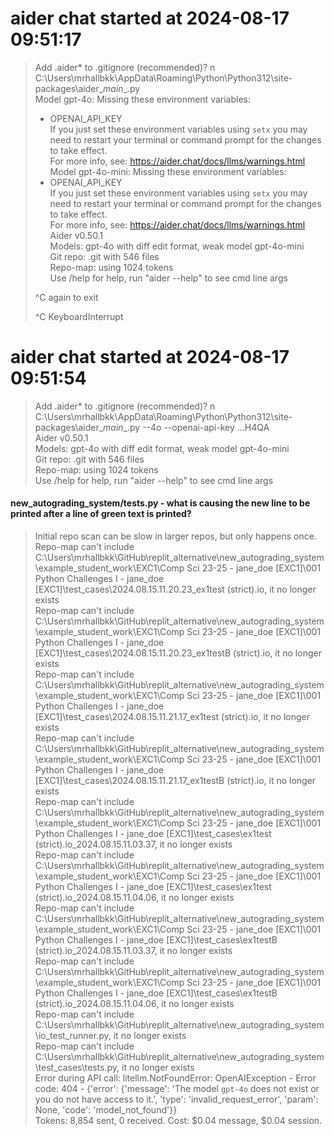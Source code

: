 
# aider chat started at 2024-08-17 09:51:17

> Add .aider* to .gitignore (recommended)? n  
> C:\Users\mrhallbkk\AppData\Roaming\Python\Python312\site-packages\aider\__main__.py  
> Model gpt-4o: Missing these environment variables:  
> - OPENAI_API_KEY  
> If you just set these environment variables using `setx` you may need to restart your terminal or command prompt for the changes to take effect.  
> For more info, see: https://aider.chat/docs/llms/warnings.html  
> Model gpt-4o-mini: Missing these environment variables:  
> - OPENAI_API_KEY  
> If you just set these environment variables using `setx` you may need to restart your terminal or command prompt for the changes to take effect.  
> For more info, see: https://aider.chat/docs/llms/warnings.html  
> Aider v0.50.1  
> Models: gpt-4o with diff edit format, weak model gpt-4o-mini  
> Git repo: .git with 546 files  
> Repo-map: using 1024 tokens  
> Use /help <question> for help, run "aider --help" to see cmd line args  
>  
>  
> ^C again to exit  
>  
>  
> ^C KeyboardInterrupt  

# aider chat started at 2024-08-17 09:51:54

> Add .aider* to .gitignore (recommended)? n  
> C:\Users\mrhallbkk\AppData\Roaming\Python\Python312\site-packages\aider\__main__.py --4o --openai-api-key ...H4QA  
> Aider v0.50.1  
> Models: gpt-4o with diff edit format, weak model gpt-4o-mini  
> Git repo: .git with 546 files  
> Repo-map: using 1024 tokens  
> Use /help <question> for help, run "aider --help" to see cmd line args  

#### new_autograding_system/tests.py - what is causing the new line to be printed after a line of green text is printed?  
> Initial repo scan can be slow in larger repos, but only happens once.  
> Repo-map can't include C:\Users\mrhallbkk\GitHub\replit_alternative\new_autograding_system\example_student_work\EXC1\Comp Sci 23-25 - jane_doe [EXC1]\001 Python Challenges I - jane_doe [EXC1]\test_cases\2024.08.15.11.20.23_ex1test (strict).io, it no longer exists  
> Repo-map can't include C:\Users\mrhallbkk\GitHub\replit_alternative\new_autograding_system\example_student_work\EXC1\Comp Sci 23-25 - jane_doe [EXC1]\001 Python Challenges I - jane_doe [EXC1]\test_cases\2024.08.15.11.20.23_ex1testB (strict).io, it no longer exists  
> Repo-map can't include C:\Users\mrhallbkk\GitHub\replit_alternative\new_autograding_system\example_student_work\EXC1\Comp Sci 23-25 - jane_doe [EXC1]\001 Python Challenges I - jane_doe [EXC1]\test_cases\2024.08.15.11.21.17_ex1test (strict).io, it no longer exists  
> Repo-map can't include C:\Users\mrhallbkk\GitHub\replit_alternative\new_autograding_system\example_student_work\EXC1\Comp Sci 23-25 - jane_doe [EXC1]\001 Python Challenges I - jane_doe [EXC1]\test_cases\2024.08.15.11.21.17_ex1testB (strict).io, it no longer exists  
> Repo-map can't include C:\Users\mrhallbkk\GitHub\replit_alternative\new_autograding_system\example_student_work\EXC1\Comp Sci 23-25 - jane_doe [EXC1]\001 Python Challenges I - jane_doe [EXC1]\test_cases\ex1test (strict).io_2024.08.15.11.03.37, it no longer exists  
> Repo-map can't include C:\Users\mrhallbkk\GitHub\replit_alternative\new_autograding_system\example_student_work\EXC1\Comp Sci 23-25 - jane_doe [EXC1]\001 Python Challenges I - jane_doe [EXC1]\test_cases\ex1test (strict).io_2024.08.15.11.04.06, it no longer exists  
> Repo-map can't include C:\Users\mrhallbkk\GitHub\replit_alternative\new_autograding_system\example_student_work\EXC1\Comp Sci 23-25 - jane_doe [EXC1]\001 Python Challenges I - jane_doe [EXC1]\test_cases\ex1testB (strict).io_2024.08.15.11.03.37, it no longer exists  
> Repo-map can't include C:\Users\mrhallbkk\GitHub\replit_alternative\new_autograding_system\example_student_work\EXC1\Comp Sci 23-25 - jane_doe [EXC1]\001 Python Challenges I - jane_doe [EXC1]\test_cases\ex1testB (strict).io_2024.08.15.11.04.06, it no longer exists  
> Repo-map can't include C:\Users\mrhallbkk\GitHub\replit_alternative\new_autograding_system\io_test_runner.py, it no longer exists  
> Repo-map can't include C:\Users\mrhallbkk\GitHub\replit_alternative\new_autograding_system\test_cases\tests.py, it no longer exists  
> Error during API call: litellm.NotFoundError: OpenAIException - Error code: 404 - {'error': {'message': 'The model `gpt-4o` does not exist or you do not have access to it.', 'type': 'invalid_request_error', 'param': None, 'code': 'model_not_found'}}  
> Tokens: 8,854 sent, 0 received. Cost: $0.04 message, $0.04 session.  
